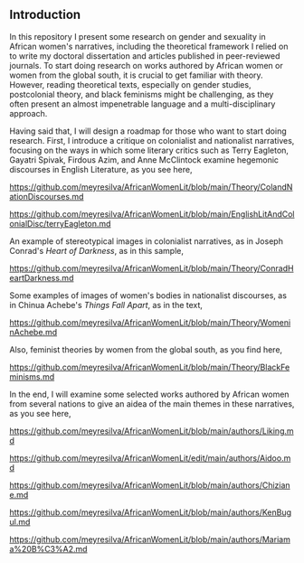 ## Introduction

In this repository I present some research on gender and sexuality in African women's narratives, including the theoretical framework I relied on to write my doctoral dissertation and articles published in peer-reviewed journals. To start doing research on works authored by African women or women from the global south, it is crucial to get familiar with theory. However, reading 
 theoretical texts, especially on gender studies, postcolonial theory, and black feminisms might be challenging, as they often present 
an almost impenetrable language and a multi-disciplinary approach.  

Having said that, I will design a roadmap for those who want to start doing research. First, I introduce a critique on colonialist and nationalist narratives, focusing on the ways in which some literary critics such as Terry Eagleton, Gayatri Spivak, Firdous Azim, and Anne McClintock examine hegemonic discourses in English Literature, as you see here,

https://github.com/meyresilva/AfricanWomenLit/blob/main/Theory/ColandNationDiscourses.md

https://github.com/meyresilva/AfricanWomenLit/blob/main/EnglishLitAndColonialDisc/terryEagleton.md



An example of stereotypical images in colonialist narratives, as in Joseph Conrad's *Heart of Darkness*, as in this sample,

https://github.com/meyresilva/AfricanWomenLit/blob/main/Theory/ConradHeartDarkness.md

Some examples of images of women's bodies in nationalist discourses, as in Chinua Achebe's *Things Fall Apart*, as in the text,  

https://github.com/meyresilva/AfricanWomenLit/blob/main/Theory/WomeninAchebe.md



Also, feminist theories by women from the global south, as you find here, 

https://github.com/meyresilva/AfricanWomenLit/blob/main/Theory/BlackFeminisms.md


In the end, I will examine some selected works authored by African women from several nations to give an aidea of the main themes in these narratives, as you see here,

https://github.com/meyresilva/AfricanWomenLit/blob/main/authors/Liking.md

https://github.com/meyresilva/AfricanWomenLit/edit/main/authors/Aidoo.md

https://github.com/meyresilva/AfricanWomenLit/blob/main/authors/Chiziane.md

https://github.com/meyresilva/AfricanWomenLit/blob/main/authors/KenBugul.md

https://github.com/meyresilva/AfricanWomenLit/blob/main/authors/Mariama%20B%C3%A2.md
















